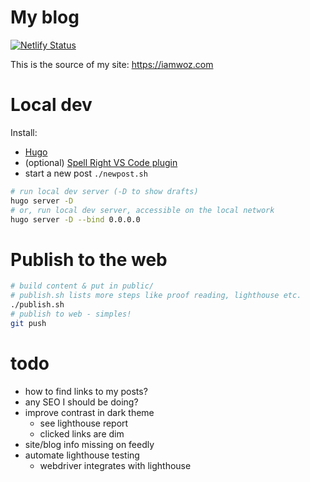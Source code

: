 # My blog

[![Netlify Status](https://api.netlify.com/api/v1/badges/3e5e1592-f32d-4243-9705-4bce7636ce80/deploy-status)](https://app.netlify.com/sites/objective-borg-f6eb56/deploys)

This is the source of my site: https://iamwoz.com

# Local dev
Install:
- [Hugo](https://gohugo.io/)
- (optional) [Spell Right VS Code plugin](https://github.com/bartosz-antosik/vscode-spellright)
- start a new post `./newpost.sh`

```sh
# run local dev server (-D to show drafts)
hugo server -D
# or, run local dev server, accessible on the local network
hugo server -D --bind 0.0.0.0
```


# Publish to the web
```sh
# build content & put in public/
# publish.sh lists more steps like proof reading, lighthouse etc.
./publish.sh
# publish to web - simples!
git push
```


# todo
- how to find links to my posts?
- any SEO I should be doing?
- improve contrast in dark theme
  - see lighthouse report
  - clicked links are dim
- site/blog info missing on feedly
- automate lighthouse testing
  - webdriver integrates with lighthouse
